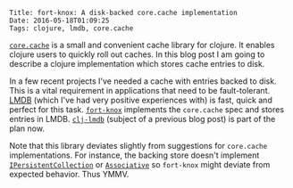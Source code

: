     Title: fort-knox: A disk-backed core.cache implementation
    Date: 2016-05-18T01:09:25
    Tags: clojure, lmdb, core.cache

[`core.cache`](https://github.com/clojure/core.cache) is a small and convenient cache library for clojure. It enables clojure users to quickly roll out caches. In this blog post I am going to describe a clojure implementation which stores cache entries to disk.

In a few recent projects I've needed a cache with entries backed to disk. This is a vital requirement in applications that need to be fault-tolerant. [LMDB](https://symas.com/products/lightning-memory-mapped-database/) (which I've had very positive experiences with) is fast, quick and perfect for this task. [`fort-knox`](https://github.com/shriphani/fort-knox) implements the `core.cache` spec and stores entries in LMDB. [`clj-lmdb`](https://github.com/shriphani/clj-lmdb) (subject of a previous blog post) is part of the plan now.

Note that this library deviates slightly from suggestions for `core.cache` implementations. For instance, the backing store doesn't implement [`IPersistentCollection`](https://github.com/clojure/clojure/blob/master/src/jvm/clojure/lang/IPersistentCollection.java) or [`Associative`](https://github.com/clojure/clojure/blob/master/src/jvm/clojure/lang/Associative.java) so `fort-knox` might deviate from expected behavior. Thus YMMV.
